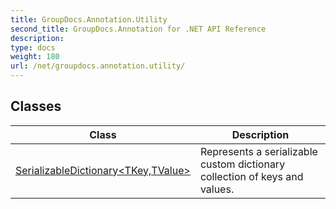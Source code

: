 ```yaml
---
title: GroupDocs.Annotation.Utility
second_title: GroupDocs.Annotation for .NET API Reference
description: 
type: docs
weight: 180
url: /net/groupdocs.annotation.utility/
---
```



## Classes

| Class | Description |
| --- | --- |
| [SerializableDictionary&lt;TKey,TValue&gt;](./serializabledictionary-2/) | Represents a serializable custom dictionary collection of keys and values. |


